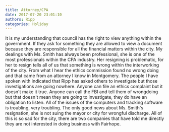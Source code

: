 ```yaml
---
title: Attorney/CPA
date: 2017-07-20 23:01:10
authors: Ripp
categories: Holiday
---
```


 It is my understanding that council has the right to view anything within the government. If they ask for something they are allowed to view a document because they are responsible for all the financial matters within the city. My dealings with Ms. Smith has always been professional, she is one of the most professionals within the CPA industry. Her resigning is problematic, for her to resign tells all of us that something is wrong within the interworking of the city. From what I hear the ethics commission found no wrong doing and that came from an attorney I know in Montgomery. The people I have spoken with indicated that Ripp has asked others to investigate but those investigations are going nowhere. Anyone can file an ethics complaint but it doesn't make it true. Anyone can call the FBI and tell them of wrongdoing but that doesn't mean they are going to investigate, they do have an obligation to listen. All of the issues of the computers and tracking software is troubling, very troubling. The only good news about Ms. Smith's resignation, she is not suing the mayor or city for wrongful discharge. All of this is so sad for the city, there are two companies that have told me directly they are not interested in doing business with Fairhope.